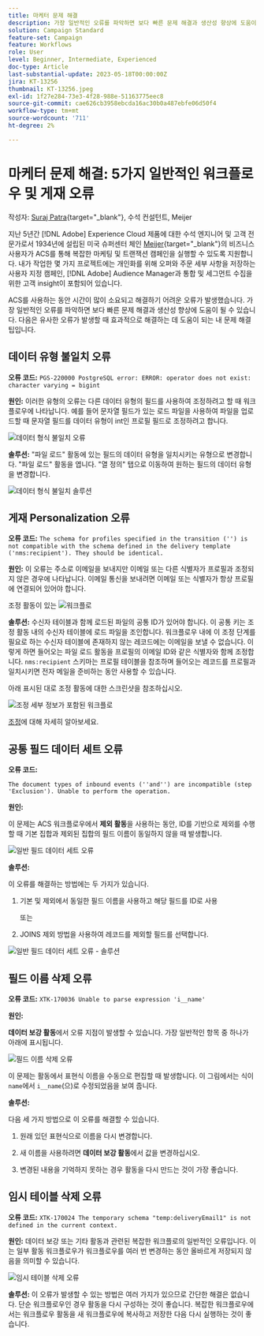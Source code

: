 ```yaml
---
title: 마케터 문제 해결
description: 가장 일반적인 오류를 파악하면 보다 빠른 문제 해결과 생산성 향상에 도움이 될 수 있습니다. 이러한 문제 해결 팁은 발생하는 유사한 오류를 효과적으로 해결하는 데 도움이 됩니다.
solution: Campaign Standard
feature-set: Campaign
feature: Workflows
role: User
level: Beginner, Intermediate, Experienced
doc-type: Article
last-substantial-update: 2023-05-18T00:00:00Z
jira: KT-13256
thumbnail: KT-13256.jpeg
exl-id: 1f27e284-73e3-4f28-988e-51163775eec8
source-git-commit: cae626cb3958ebcda16ac30b0a487ebfe06d50f4
workflow-type: tm+mt
source-wordcount: '711'
ht-degree: 2%

---
```


# 마케터 문제 해결: 5가지 일반적인 워크플로우 및 게재 오류

작성자: [Suraj Patra](https://www.linkedin.com/in/suraj-p-51612053/){target="_blank"}, 수석 컨설턴트, Meijer

지난 5년간 [!DNL Adobe] Experience Cloud 제품에 대한 수석 엔지니어 및 고객 전문가로서 1934년에 설립된 미국 슈퍼센터 체인 [Meijer](https://www.meijer.com/){target="_blank"}의 비즈니스 사용자가 ACS를 통해 복잡한 마케팅 및 트랜잭션 캠페인을 실행할 수 있도록 지원합니다. 내가 작업한 몇 가지 프로젝트에는 개인화를 위해 오퍼와 주문 세부 사항을 저장하는 사용자 지정 캠페인, [!DNL Adobe] Audience Manager과 통합 및 세그먼트 수집을 위한 고객 insight이 포함되어 있습니다.

ACS를 사용하는 동안 시간이 많이 소요되고 해결하기 어려운 오류가 발생했습니다. 가장 일반적인 오류를 파악하면 보다 빠른 문제 해결과 생산성 향상에 도움이 될 수 있습니다. 다음은 유사한 오류가 발생할 때 효과적으로 해결하는 데 도움이 되는 내 문제 해결 팁입니다.

## 데이터 유형 불일치 오류

**오류 코드:**
`PGS-220000 PostgreSQL error: ERROR: operator does not exist: character varying = bigint`

**원인:**
이러한 유형의 오류는 다른 데이터 유형의 필드를 사용하여 조정하려고 할 때 워크플로우에 나타납니다. 예를 들어 문자열 필드가 있는 로드 파일을 사용하여 파일을 업로드할 때 문자열 필드를 데이터 유형이 int인 프로필 필드로 조정하려고 합니다.

![데이터 형식 불일치 오류](/help/_assets/kt-13256/data-type-mismatch.png)

**솔루션:**
&quot;파일 로드&quot; 활동에 있는 필드의 데이터 유형을 일치시키는 유형으로 변경합니다. &quot;파일 로드&quot; 활동을 엽니다. &quot;열 정의&quot; 탭으로 이동하여 원하는 필드의 데이터 유형을 변경합니다.


![데이터 형식 불일치 솔루션](/help/_assets/kt-13256/data-type-mismatch-solution.png)

## 게재 Personalization 오류

**오류 코드:**
`The schema for profiles specified in the transition ('') is not compatible with the schema defined in the delivery template ('nms:recipient'). They should be identical.`

**원인:**
이 오류는 주소로 이메일을 보내지만 이메일 또는 다른 식별자가 프로필과 조정되지 않은 경우에 나타납니다. 이메일 통신을 보내려면 이메일 또는 식별자가 항상 프로필에 연결되어 있어야 합니다.

조정 활동이 있는 ![워크플로](/help/_assets/kt-13256/del-persn-error-wf.png)

**솔루션:**
수신자 테이블과 함께 로드된 파일의 공통 ID가 있어야 합니다. 이 공통 키는 조정 활동 내의 수신자 테이블에 로드 파일을 조인합니다. 워크플로우 내에 이 조정 단계를 필요로 하는 수신자 테이블에 존재하지 않는 레코드에는 이메일을 보낼 수 없습니다. 이렇게 하면 들어오는 파일 로드 활동을 프로필의 이메일 ID와 같은 식별자와 함께 조정합니다. `nms:recipient` 스키마는 프로필 테이블을 참조하며 들어오는 레코드를 프로필과 일치시키면 전자 메일을 준비하는 동안 사용할 수 있습니다.

아래 표시된 대로 조정 활동에 대한 스크린샷을 참조하십시오.

![조정 세부 정보가 포함된 워크플로](/help/_assets/kt-13256/del-persn-error-wf-solution.png)

[조정](https://experienceleague.adobe.com/docs/campaign-standard/using/managing-processes-and-data/data-management-activities/reconciliation.html?lang=en)에 대해 자세히 알아보세요.

## 공통 필드 데이터 세트 오류

**오류 코드:**

`The document types of inbound events (''and'') are incompatible (step 'Exclusion'). Unable to perform the operation.`

**원인:**

이 문제는 ACS 워크플로우에서 **제외 활동**&#x200B;을 사용하는 동안, ID를 기반으로 제외를 수행할 때 기본 집합과 제외된 집합의 필드 이름이 동일하지 않을 때 발생합니다.

![일반 필드 데이터 세트 오류](/help/_assets/kt-13256/dataset-error.png)

**솔루션:**

이 오류를 해결하는 방법에는 두 가지가 있습니다.

1. 기본 및 제외에서 동일한 필드 이름을 사용하고 해당 필드를 ID로 사용

   또는

2. JOINS 제외 방법을 사용하여 레코드를 제외할 필드를 선택합니다.

![일반 필드 데이터 세트 오류 - 솔루션 &#x200B;](/help/_assets/kt-13256/dataset-error-solution.png)

## 필드 이름 삭제 오류

**오류 코드:**
`XTK-170036 Unable to parse expression 'i__name'`

**원인:**

**데이터 보강 활동**&#x200B;에서 오류 지점이 발생할 수 있습니다. 가장 일반적인 항목 중 하나가 아래에 표시됩니다.

![필드 이름 삭제 오류](/help/_assets/kt-13256/field-name-dropped-error.png)

이 문제는 활동에서 표현식 이름을 수동으로 편집할 때 발생합니다. 이 그림에서는 식이 `name`에서 `i__name`(으)로 수정되었음을 보여 줍니다.

**솔루션:**

다음 세 가지 방법으로 이 오류를 해결할 수 있습니다.

1. 원래 있던 표현식으로 이름을 다시 변경합니다.

2. 새 이름을 사용하려면 **데이터 보강 활동**&#x200B;에서 값을 변경하십시오.

3. 변경된 내용을 기억하지 못하는 경우 활동을 다시 만드는 것이 가장 좋습니다.

## 임시 테이블 삭제 오류 

**오류 코드:**
`XTK-170024 The temporary schema "temp:deliveryEmail1" is not defined in the current context.`

**원인:**
데이터 보강 또는 기타 활동과 관련된 복잡한 워크플로의 일반적인 오류입니다. 이는 일부 활동 워크플로우가 워크플로우를 여러 번 변경하는 동안 올바르게 저장되지 않음을 의미할 수 있습니다.

![임시 테이블 삭제 오류 &#x200B;](/help/_assets/kt-13256/temp-table-dropped-error.png)

**솔루션:**
이 오류가 발생할 수 있는 방법은 여러 가지가 있으므로 간단한 해결은 없습니다. 단순 워크플로우인 경우 활동을 다시 구성하는 것이 좋습니다. 복잡한 워크플로우에서는 워크플로우 활동을 새 워크플로우에 복사하고 저장한 다음 다시 실행하는 것이 좋습니다.
